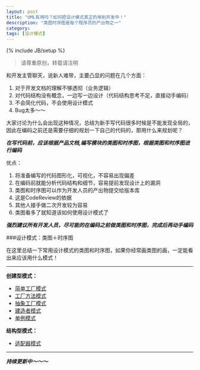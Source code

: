 ```yaml
---
layout: post
title: "UML有用吗？如何把设计模式真正的用到开发中！"
description: "类图时序图是每个程序员的产出物之一"
category:
tags: [设计模式]
---
```

{% include JB/setup %}     
> 请尊重原创，转载请注明

和开发主管聊天，说新人难带，主要凸显的问题在几个方面：

1. 对于开发文档的理解不够透彻（业务逻辑）
2. 对代码结构没有概念，一边写一边设计（代码结构思考不足，直接动手编码）
3. 不会简化代码，不会使用设计模式
4. Bug太多～～

大家讨论为什么会出现这种情况，总结为新手写代码很多时候是不能发现全局的，因此在编码之前还是需要仔细的规划一下自己的代码的，那用什么来规划呢？

***在写代码前，应该根据产品文档,编写模块的类图和时序图，根据类图和时序图进行编码***

优点：

1. 将准备编写的代码图形化，可视化，不容易出现偏差
2. 在编码前就能分析代码结构和细节，容易提前发现设计上的漏洞
3. 类图和时序图可以作为开发人员的产出物提交给版本库
4. 这是CodeReview的依据
5. 其他人接手做二次开发较为容易
6. 类图看多了就知道该如何使用设计模式了

***强烈建议所有开发人员，尽可能的在编码之前做类图和时序图，完成后再动手编码***

###设计模式：类图＋时序图

在这里总结一下常用设计模式的类图和时序图，如果你经常画类图的画，一定能看出来应该用什么模式！

***

**创建型模式：**

* [简单工厂模式](https://github.com/arkulo56/thought/issues/43)
* [工厂方法模式](https://github.com/arkulo56/thought/issues/44)
* [抽象工厂模式](https://github.com/arkulo56/thought/issues/47)
* [建造者模式](https://github.com/arkulo56/thought/issues/48)
* [单例模式](https://github.com/arkulo56/thought/issues/49)


**结构型模式：**

* [适配器模式](https://github.com/arkulo56/thought/issues/50)


***

***持续更新中～～～***